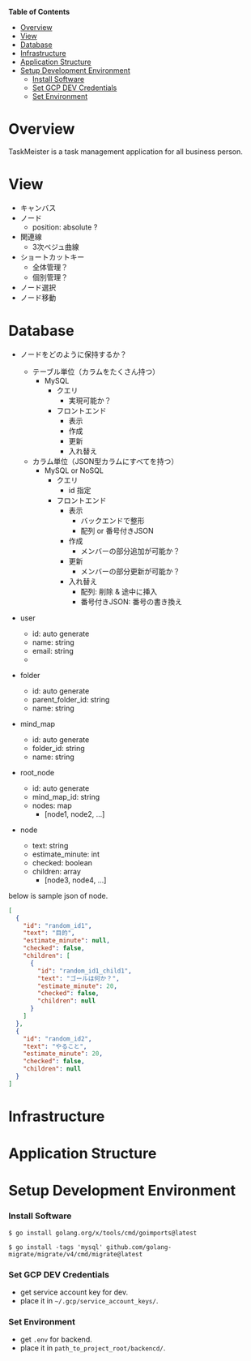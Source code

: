 <!-- START doctoc generated TOC please keep comment here to allow auto update -->
<!-- DON'T EDIT THIS SECTION, INSTEAD RE-RUN doctoc TO UPDATE -->
**Table of Contents**

- [Overview](#overview)
- [View](#view)
- [Database](#database)
- [Infrastructure](#infrastructure)
- [Application Structure](#application-structure)
- [Setup Development Environment](#setup-development-environment)
    - [Install Software](#install-software)
    - [Set GCP DEV Credentials](#set-gcp-dev-credentials)
    - [Set Environment](#set-environment)

<!-- END doctoc generated TOC please keep comment here to allow auto update -->

# Overview

TaskMeister is a task management application for all business person.

# View

- キャンバス
- ノード
    - position: absolute ?
- 関連線
    - 3次ベジュ曲線
- ショートカットキー
    - 全体管理？
    - 個別管理？ 
- ノード選択
- ノード移動

# Database

- ノードをどのように保持するか？
    - テーブル単位（カラムをたくさん持つ）
        - MySQL
            - クエリ
                - 実現可能か？
            - フロントエンド
                - 表示
                - 作成
                - 更新
                - 入れ替え
    - カラム単位（JSON型カラムにすべてを持つ）
        - MySQL or NoSQL
            - クエリ
                - id 指定
            - フロントエンド
                - 表示
                    - バックエンドで整形
                    - 配列 or 番号付きJSON
                - 作成
                    - メンバーの部分追加が可能か？
                - 更新
                    - メンバーの部分更新が可能か？
                - 入れ替え
                    - 配列: 削除 & 途中に挿入
                    - 番号付きJSON: 番号の書き換え

- user
    - id: auto generate
    - name: string
    - email: string
    -
- folder
    - id: auto generate
    - parent_folder_id: string
    - name: string
- mind_map
    - id: auto generate
    - folder_id: string
    - name: string
- root_node
    - id: auto generate
    - mind_map_id: string
    - nodes: map
        - [node1, node2, ...]
- node
    - text: string
    - estimate_minute: int
    - checked: boolean
    - children: array
        - [node3, node4, ...]

below is sample json of node.

```json
[
  {
    "id": "random_id1",
    "text": "目的",
    "estimate_minute": null,
    "checked": false,
    "children": [
      {
        "id": "random_id1_child1",
        "text": "ゴールは何か？",
        "estimate_minute": 20,
        "checked": false,
        "children": null
      }
    ]
  },
  {
    "id": "random_id2",
    "text": "やること",
    "estimate_minute": 20,
    "checked": false,
    "children": null
  }
]
```

# Infrastructure

# Application Structure

# Setup Development Environment

### Install Software

```shell
$ go install golang.org/x/tools/cmd/goimports@latest

$ go install -tags 'mysql' github.com/golang-migrate/migrate/v4/cmd/migrate@latest
```

### Set GCP DEV Credentials

- get service account key for dev.
- place it in `~/.gcp/service_account_keys/`.

### Set Environment

- get `.env` for backend.
- place it in `path_to_project_root/backencd/`.

